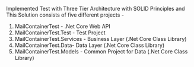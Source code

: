 Implemented Test with Three Tier Architecture with SOLID Principles and This Solution consists of five different projects - 
 1) MailContainerTest - .Net Core Web API
 2) MailContainerTest.Test - Test Project
 3) MailContainerTest.Services - Business Layer (.Net Core Class Library)
 4) MailContainerTest.Data- Data Layer (.Net Core Class Library)
 5) MailContainerTest.Models - Common Project for Data (.Net Core Class Library)



